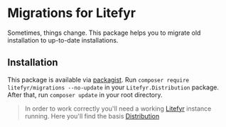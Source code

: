 # Migrations for Litefyr

Sometimes, things change. This package helps you to migrate old installation to up-to-date installations.

## Installation

This package is available via [packagist]. Run `composer require litefyr/migrations --no-update` in your
`Litefyr.Distribution` package. After that, run `composer update` in your root directory.

> In order to work correctly you'll need a working [Litefyr] instance running. Here you'll find the basis [Distribution]

[litefyr]: https://litefyr.io
[distribution]: https://github.com/Litefyr/Distribution
[packagist]: https://packagist.org/packages/litefyr/papertiger
